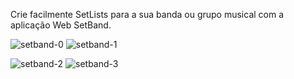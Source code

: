 Crie facilmente SetLists para a sua banda ou grupo musical com a aplicação Web SetBand.


![setband-0](https://user-images.githubusercontent.com/90654775/142519518-e718a9be-b0b2-4c04-9311-967c0e745640.gif) ![setband-1](https://user-images.githubusercontent.com/90654775/142519536-5b753426-eec2-4ad6-af48-e257cfa6d9c8.gif)


![setband-2](https://user-images.githubusercontent.com/90654775/142519541-859d3a62-2b28-4f61-974c-ced781c242bb.gif) ![setband-3](https://user-images.githubusercontent.com/90654775/142519549-5aeab302-6773-4960-9545-3fd7209fb505.gif)
